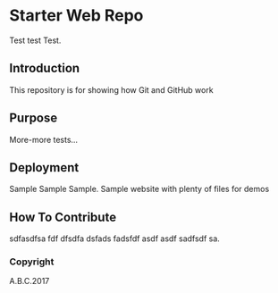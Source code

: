 # Starter Web Repo

Test test Test.

## Introduction

This repository is for showing how Git and GitHub work

## Purpose

More-more tests...

## Deployment

Sample Sample Sample.
Sample website with plenty of files for demos

## How To Contribute

sdfasdfsa fdf dfsdfa dsfads fadsfdf asdf asdf sadfsdf sa.

### Copyright

A.B.C.2017


